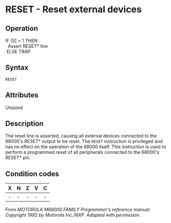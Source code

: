 # RESET - Reset external devices

## Operation
IF [S] = 1 THEN<br/>
&nbsp;&nbsp;Assert RESET* line<br/>
&nbsp;ELSE TRAP

## Syntax
```assembly
RESET
```

## Attributes
Unsized

## Description
The reset line is asserted, causing all external devices connected to the 68000's RESET* output to be reset. The `RESET` instruction is privileged and has no effect on the operation of the 68000 itself. This instruction is used to perform a programmed reset of all peripherals connected to the 68000's RESET* pin.

## Condition codes
|X|N|Z|V|C|
|--|--|--|--|--|
|-|-|-|-|-|

*From MOTOROLA M68000 FAMILY Programmer's reference manual. Copyright 1992 by Motorola Inc./NXP. Adapted with permission.*